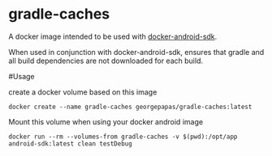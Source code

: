 # gradle-caches

A docker image intended to be used with [docker-android-sdk](https://github.com/georgepapas/docker-android-sdk).

When used in conjunction with docker-android-sdk, ensures that gradle and all build dependencies are not downloaded for each build.


#Usage

create a docker volume based on this image

``docker create --name gradle-caches georgepapas/gradle-caches:latest``

Mount this volume when using your docker android image

``docker run --rm --volumes-from gradle-caches -v $(pwd):/opt/app android-sdk:latest clean testDebug``